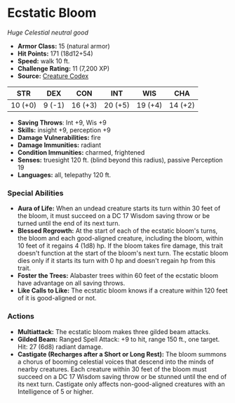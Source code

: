 # Ecstatic Bloom

*Huge* *Celestial* *neutral good*

- **Armor Class:** 15 (natural armor)
- **Hit Points:** 171 (18d12+54)
- **Speed:** walk 10 ft.
- **Challenge Rating:** 11 (7,200 XP)
- **Source:** [Creature Codex](https://koboldpress.com/kpstore/product/creature-codex-for-5th-edition-dnd/)

| STR | DEX | CON | INT | WIS | CHA |
| --- | --- | --- | --- | --- | --- |
| 10 (+0) | 9 (-1) | 16 (+3) | 20 (+5) | 19 (+4) | 14 (+2) |

- **Saving Throws**: Int +9, Wis +9
- **Skills:** insight +9, perception +9
- **Damage Vulnerabilities:** fire
- **Damage Immunities:** radiant
- **Condition Immunities:** charmed, frightened
- **Senses:** truesight 120 ft. (blind beyond this radius), passive Perception 19
- **Languages:** all, telepathy 120 ft.
### Special Abilities
- **Aura of Life:** When an undead creature starts its turn within 30 feet of the bloom, it must succeed on a DC 17 Wisdom saving throw or be turned until the end of its next turn.
- **Blessed Regrowth:** At the start of each of the ecstatic bloom's turns, the bloom and each good-aligned creature, including the bloom, within 10 feet of it regains 4 (1d8) hp. If the bloom takes fire damage, this trait doesn't function at the start of the bloom's next turn. The ecstatic bloom dies only if it starts its turn with 0 hp and doesn't regain hp from this trait.
- **Foster the Trees:** Alabaster trees within 60 feet of the ecstatic bloom have advantage on all saving throws.
- **Like Calls to Like:** The ecstatic bloom knows if a creature within 120 feet of it is good-aligned or not.
### Actions
- **Multiattack:** The ecstatic bloom makes three gilded beam attacks.
- **Gilded Beam:** Ranged Spell Attack: +9 to hit, range 150 ft., one target. Hit: 27 (6d8) radiant damage.
- **Castigate (Recharges after a Short or Long Rest):** The bloom summons a chorus of booming celestial voices that descend into the minds of nearby creatures. Each creature within 30 feet of the bloom must succeed on a DC 17 Wisdom saving throw or be stunned until the end of its next turn. Castigate only affects non-good-aligned creatures with an Intelligence of 5 or higher.
